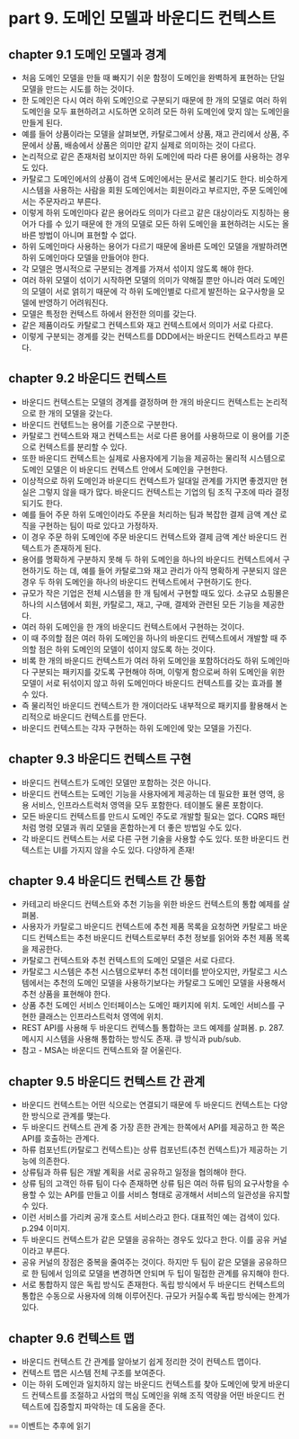 # part 9. 도메인 모델과 바운디드 컨텍스트

## chapter 9.1 도메인 모델과 경계

* 처음 도메인 모델을 만들 때 빠지기 쉬운 함정이 도메인을 완벽하게 표현하는 단일 모델을 만드는 시도를 하는 것이다.
* 한 도메인은 다시 여러 하위 도메인으로 구분되기 때문에 한 개의 모델로 여러 하위 도메인을 모두 표현하려고 시도하면 오히려 모든 하위 도메인에 맞지 않는 도메인을 만들게 된다.
* 예를 들어 상품이라는 모델을 살펴보면, 카탈로그에서 상품, 재고 관리에서 상품, 주문에서 상품, 배송에서 상품은 의미만 같지 실제로 의미하는 것이 다르다.
* 논리적으로 같은 존재처럼 보이지만 하위 도메인에 따라 다른 용어를 사용하는 경우도 있다.
* 카탈로그 도메인에서의 상품이 검색 도메인에서는 문서로 불리기도 한다. 비슷하게 시스템을 사용하는 사람을 회원 도메인에서는 회원이라고 부르지만, 주문 도메인에서는 주문자라고 부른다.
* 이렇게 하위 도메인마다 같은 용어라도 의미가 다르고 같은 대상이라도 지칭하는 용어가 다를 수 있기 때문에 한 개의 모델로 모든 하위 도메인을 표현하려는 시도는 올바른 방법이 아니며 표현할 수 없다.
* 하위 도메인마다 사용하는 용어가 다르기 때문에 올바른 도메인 모델을 개발하려면 하위 도메인마다 모델을 만들어야 한다.
* 각 모델은 명시적으로 구분되는 경계를 가져서 섞이지 않도록 해야 한다.
* 여러 하위 모델이 섞이기 시작하면 모델의 의미가 약해질 뿐만 아니라 여러 도메인의 모델이 서로 얽히기 때문에 각 하위 도메인별로 다르게 발전하는 요구사항을 모델에 반영하기 어려워진다.
* 모델은 특정한 컨텍스트 하에서 완전한 의미를 갖는다.
* 같은 제품이라도 카탈로그 컨텍스트와 재고 컨텍스트에서 의미가 서로 다르다.
* 이렇게 구분되는 경계를 갖는 컨텍스트를 DDD에서는 바운디드 컨텍스트라고 부른다.

## chapter 9.2 바운디드 컨텍스트

* 바운디드 컨텍스트는 모델의 경계를 결정하며 한 개의 바운디드 컨텍스트는 논리적으로 한 개의 모델을 갖는다.
* 바운디드 컨텏트느는 용어를 기준으로 구분한다.
* 카탈로그 컨텍스트와 재고 컨텍스트는 서로 다른 용어를 사용하므로 이 용어를 기준으로 컨텍스트를 분리할 수 있다.
* 또한 바운디드 컨텍스트는 실제로 사용자에게 기능을 제공하는 물리적 시스템으로 도메인 모델은 이 바운디드 컨텍스트 안에서 도메인을 구현한다.
* 이상적으로 하위 도메인과 바운디드 컨텍스트가 일대일 관계를 가지면 좋겠지만 현실은 그렇지 않을 때가 많다. 바운디드 컨텍스트는 기업의 팀 조직 구조에 따라 결정되기도 한다.
* 예를 들어 주문 하위 도메인이라도 주문을 처리하는 팀과 복잡한 결제 금액 계산 로직을 구현하는 팀이 따로 있다고 가정하자.
* 이 경우 주문 하위 도메인에 주문 바운디드 컨텍스트와 결제 금액 계산 바운디드 컨텍스트가 존재하게 된다.
* 용어를 명확하게 구분하지 못해 두 하위 도메인을 하나의 바운디드 컨텍스트에서 구현하기도 하는 데, 예를 들어 카탈로그와 재고 관리가 아직 명확하게 구분되지 않은 경우 두 하위 도메인을 하나의 바운디드 컨텍스트에서 구현하기도 한다.
* 규모가 작은 기업은 전체 시스템을 한 개 팀에서 구현할 때도 있다. 소규모 쇼핑몰은 하나의 시스템에서 회원, 카탈로그, 재고, 구매, 결제와 관련된 모든 기능을 제공한다.
* 여러 하위 도메인을 한 개의 바운디드 컨텍스트에서 구현하는 것이다.
* 이 때 주의할 점은 여러 하위 도메인을 하나의 바운디드 컨텍스트에서 개발할 때 주의할 점은 하위 도메인의 모델이 섞이지 않도록 하는 것이다.
* 비록 한 개의 바운디드 컨텍스트가 여러 하위 도메인을 포함하더라도 하위 도메인마다 구분되는 패키지를 갖도록 구현해야 하며, 이렇게 함으로써 하위 도메인을 위한 모델이 서로 뒤섞이지 않고 하위 도메인마다 바운디드 컨텍스트를 갖는 효과를 볼 수 있다.
* 즉 물리적인 바운디드 컨텍스트가 한 개이더라도 내부적으로 패키지를 활용해서 논리적으로 바운디드 컨텍스트를 만든다.
* 바운디드 컨텍스트는 각자 구현하는 하위 도메인에 맞는 모델을 가진다.

## chapter 9.3 바운디드 컨텍스트 구현

* 바운디드 컨텍스트가 도메인 모델만 포함하는 것은 아니다.
* 바운디드 컨텍스트는 도메인 기능을 사용자에게 제공하는 데 필요한 표현 영역, 응용 서비스, 인프라스트럭처 영역을 모두 포함한다. 테이블도 물론 포함이다.
* 모든 바운디드 컨텍스트를 만드시 도메인 주도로 개발할 필요는 없다. CQRS 패턴처럼 명령 모델과 쿼리 모델을 혼합하는게 더 좋은 방법일 수도 있다.
* 각 바운디드 컨텍스트는 서로 다른 구현 기술을 사용할 수도 있다. 또한 바운디드 컨텍스트는 UI를 가지지 않을 수도 있다. 다양하게 존재!

## chapter 9.4 바운디드 컨텍스트 간 통합

* 카테고리 바운디드 컨텍스트와 추천 기능을 위한 바운드 컨텍스트의 통합 예제를 살펴봄.
* 사용자가 카탈로그 바운디드 컨텍스트에 추천 제품 목록을 요청하면 카탈로그 바운디드 컨텍스트는 추천 바운디드 컨텍스트로부터 추천 정보를 읽어와 추천 제품 목록을 제공한다.
* 카탈로그 컨텍스트와 추천 컨텍스트의 도메인 모델은 서로 다르다.
* 카탈로그 시스템은 추천 시스템으로부터 추천 데이터를 받아오지만, 카탈로그 시스템에서는 추천의 도메인 모델을 사용하기보다는 카탈로그 도메인 모델을 사용해서 추천 상품을 표현해야 한다.
* 상품 추천 도메인 서비스 인터페이스는 도메인 패키지에 위치. 도메인 서비스를 구현한 클래스는 인프라스트럭처 영역에 위치.
* REST API를 사용해 두 바운디드 컨텍스틀 통합하는 코드 예제를 살펴봄. p. 287. 메시지 시스템을 사용해 통합하는 방식도 존재. 큐 방식과 pub/sub.
* 참고 - MSA는 바운디드 컨텍스트와 잘 어울린다.

## chapter 9.5 바운디드 컨텍스트 간 관계

* 바운디드 컨텍스트는 어떤 식으로는 연결되기 때문에 두 바운디드 컨텍스트는 다양한 방식으로 관계를 맺는다.
* 두 바운디드 컨텍스트 관계 중 가장 흔한 관계는 한쪽에서 API를 제공하고 한 쪽은 API를 호출하는 관계다.
* 하류 컴포넌트(카탈로그 컨텍스트)는 상류 컴포넌트(추천 컨텍스트)가 제공하는 기능에 의존한다.
* 상류팀과 하류 팀은 개발 계획을 서로 공유하고 일정을 협의해야 한다.
* 상류 팀의 고객인 하류 팀이 다수 존재하면 상류 팀은 여러 하류 팀의 요구사항을 수용할 수 있는 API를 만들고 이를 서비스 형태로 공개해서 서비스의 일관성을 유지할 수 있다.
* 이런 서비스를 가리켜 공개 호스트 서비스라고 한다. 대표적인 예는 검색이 있다. p.294 이미지.
* 두 바운디드 컨텍스트가 같은 모델을 공유하는 경우도 있다고 한다. 이를 공유 커널이라고 부른다.
* 공유 커널의 장점은 중복을 줄여주는 것이다. 하지만 두 팀이 같은 모델을 공유하므로 한 팀에서 임의로 모델을 변경하면 안되며 두 팁이 밀접한 관계를 유지해야 한다.
* 서로 통합하지 않은 독립 방식도 존재한다. 독립 방식에서 두 바운디드 컨텍스트의 통합은 수동으로 사용자에 의해 이루어진다. 규모가 커질수록 독립 방식에는 한계가 있다.

## chapter 9.6 컨텍스트 맵

* 바운디드 컨텍스트 간 관계를 알아보기 쉽게 정리한 것이 컨텍스트 맵이다.
* 컨텍스트 맵은 시스템 전체 구조를 보여준다. 
* 이는 하위 도메인과 일치하지 않는 바운디드 컨텍스트를 찾아 도메인에 맞게 바운디드 컨텍스트를 조절하고 사업의 핵심 도메인을 위해 조직 역량을 어떤 바운디드 컨텍스트에 집중할지 파악하는 데 도움을 준다.





== 이벤트는 추후에 읽기
